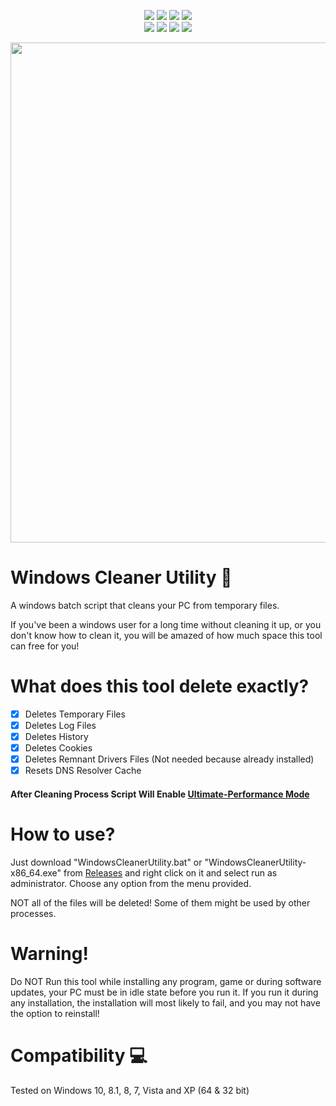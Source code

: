 <p align= "center">
  <img src="https://img.shields.io/github/languages/top/Chainski/WindowsCleanerUtility?color=red">
   <img src="https://img.shields.io/github/stars/Chainski/WindowsCleanerUtility?style=flat&color=red">
   <img src="https://img.shields.io/github/forks/Chainski/WindowsCleanerUtility?style=flat&color=red">
   <img src="https://img.shields.io/github/issues/Chainski/WindowsCleanerUtility?style=flat&color=red">
  <br>
   <img src="https://img.shields.io/github/license/Chainski/WindowsCleanerUtility?color=red">
   <img src="https://img.shields.io/github/contributors/Chainski/WindowsCleanerUtility?color=red">
    <img src="https://hits.sh/github.com/Chainski/WindowsCleanerUtility.svg?label=views&color=red">
    <img src="https://img.shields.io/github/downloads/Chainski/WindowsCleanerUtility/total?color=red">
   <br>
</p>

<p align="center">
<img src="https://user-images.githubusercontent.com/96607632/184447495-532d549f-13cf-4764-b50a-f8d32ad56330.png", width="800", height="800">
</p>

# Windows Cleaner Utility 🧹

A windows batch script that cleans your PC from temporary files.

If you've been a windows user for a long time without cleaning it up, or you don't know how to clean it, 
you will be amazed of how much space this tool can free for you!

# What does this tool delete exactly? 

- [x] Deletes Temporary Files
- [x] Deletes Log Files
- [x] Deletes History
- [x] Deletes Cookies
- [x] Deletes Remnant Drivers Files (Not needed because already installed)
- [x] Resets DNS Resolver Cache

#### After Cleaning Process Script Will Enable [Ultimate-Performance Mode](https://chinotechtips.blogspot.com/2022/01/how-to-enable-ultimate-performance-mode.html)


# How to use? 

Just download "WindowsCleanerUtility.bat" or "WindowsCleanerUtility-x86_64.exe" from [Releases](https://github.com/Chainski/WindowsCleanerUtility/releases) 
and right click on it and select run as administrator.
Choose any option from the menu provided.

NOT all of the files will be deleted! Some of them might be used by other processes. 

# Warning! 

Do NOT Run this tool while installing any program, game or during software updates, your PC must be in idle state before you run it. 
If you run it during any installation, the installation will most likely to fail, and you may not have the option to reinstall!


# Compatibility 💻

Tested on Windows 10, 8.1, 8, 7, Vista and XP (64 & 32 bit)



